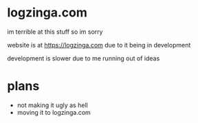 # logzinga.com
im terrible at this stuff so im sorry 


website is at https://logzinga.com
due to it being in development

development is slower due to me running out of ideas


# plans
* not making it ugly as hell
* moving it to logzinga.com

